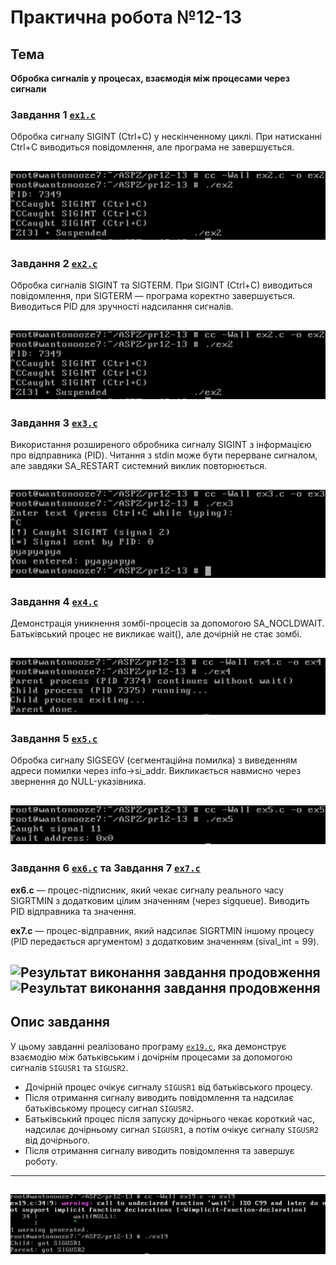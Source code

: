 # Практична робота №12-13

## Тема

**Обробка сигналів у процесах, взаємодія між процесами через сигнали**

### Завдання 1 [`ex1.c`](ex1.c)

Обробка сигналу SIGINT (Ctrl+C) у нескінченному циклі. При натисканні Ctrl+C виводиться повідомлення, але програма не завершується.

![Результат виконання завдання продовження](images/ex2.png)
---

### Завдання 2 [`ex2.c`](ex2.c)

Обробка сигналів SIGINT та SIGTERM. При SIGINT (Ctrl+C) виводиться повідомлення, при SIGTERM — програма коректно завершується. Виводиться PID для зручності надсилання сигналів.

![Результат виконання завдання продовження](images/ex2.png)
---

### Завдання 3 [`ex3.c`](ex3.c)

Використання розширеного обробника сигналу SIGINT з інформацією про відправника (PID). Читання з stdin може бути перерване сигналом, але завдяки SA_RESTART системний виклик повторюється.

![Результат виконання завдання продовження](images/ex3.png)
---

### Завдання 4 [`ex4.c`](ex4.c)

Демонстрація уникнення зомбі-процесів за допомогою SA_NOCLDWAIT. Батьківський процес не викликає wait(), але дочірній не стає зомбі.

![Результат виконання завдання продовження](images/ex4.png)
---

### Завдання 5 [`ex5.c`](ex5.c)

Обробка сигналу SIGSEGV (сегментаційна помилка) з виведенням адреси помилки через info->si_addr. Викликається навмисно через звернення до NULL-указівника.

![Результат виконання завдання продовження](images/ex5.png)
---

### Завдання 6 [`ex6.c`](ex6.c) та Завдання 7 [`ex7.c`](ex7.c)

**ex6.c** — процес-підписник, який чекає сигналу реального часу SIGRTMIN з додатковим цілим значенням (через sigqueue). Виводить PID відправника та значення.

**ex7.c** — процес-відправник, який надсилає SIGRTMIN іншому процесу (PID передається аргументом) з додатковим значенням (sival_int = 99).

![Результат виконання завдання продовження](images/ex6.png)
![Результат виконання завдання продовження](images/ex7.png)
---

## Опис завдання

У цьому завданні реалізовано програму [`ex19.c`](ex19.c), яка демонструє взаємодію між батьківським і дочірнім процесами за допомогою сигналів `SIGUSR1` та `SIGUSR2`.

- Дочірній процес очікує сигналу `SIGUSR1` від батьківського процесу.
- Після отримання сигналу виводить повідомлення та надсилає батьківському процесу сигнал `SIGUSR2`.
- Батьківський процес після запуску дочірнього чекає короткий час, надсилає дочірньому сигнал `SIGUSR1`, а потім очікує сигналу `SIGUSR2` від дочірнього.
- Після отримання сигналу виводить повідомлення та завершує роботу.

---

![Результат виконання завдання продовження](images/ex19.png)
---